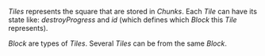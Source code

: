 *Tiles* represents the square that are stored in *Chunks*.
Each *Tile* can have its state like: *destroyProgress* and *id* (which defines which *Block* this *Tile* represents).

*Block* are types of *Tiles*.
Several *Tiles* can be from the same *Block*.
